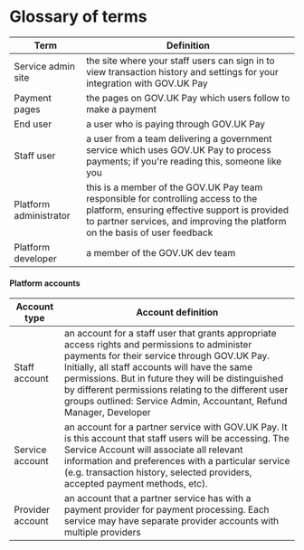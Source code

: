 # Glossary of terms



| Term                 | Definition                        |
| -------------     |-------------------------- |
| Service admin site    | the site where your staff users can sign in to view transaction history and settings for your integration with GOV.UK Pay |
| Payment pages | the pages on GOV.UK Pay which users follow to make a payment |
| End user | a user who is paying through GOV.UK Pay |
| Staff user | a user from a team delivering a government service which uses GOV.UK Pay to process payments; if you're reading this, someone like you |
| Platform administrator | this is a member of the GOV.UK Pay team responsible for controlling access to the platform, ensuring effective support is provided to partner services, and improving the platform on the basis of user feedback |
| Platform developer | a member of the GOV.UK dev team |


#### Platform accounts

| Account type        | Account definition             |
| -------------     |-------------------------- |
|  Staff account   | an account for a staff user that grants appropriate access rights and permissions to administer payments for their service through GOV.UK Pay. Initially, all staff accounts will have the same permissions. But in future they will be distinguished by different permissions relating to the different user groups outlined: Service Admin, Accountant, Refund Manager, Developer |
| Service account    | an account for a partner service with GOV.UK Pay. It is this account that staff users will be accessing. The Service Account will associate all relevant information and preferences with a particular service (e.g. transaction history, selected providers, accepted payment methods, etc). |
|  Provider account   | an account that a partner service has with a payment provider for payment processing. Each service may have separate provider accounts with multiple providers |
